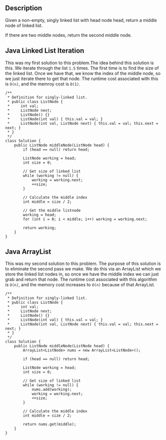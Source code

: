 ## Description 

Given a non-empty, singly linked list with head node head, return a middle node of linked list.

If there are two middle nodes, return the second middle node.

## Java Linked List Iteration

This was my first solution to this problem.The idea behind this solution is this. We iterate through the list `1.5` times. The first time is to find the size of the linked list. Once we have that, we know the index of the middle node, so we just iterate there to get that node. The runtime cost associated with this is `O(n)`, and the memroy cost is `O(1)`.

```
/**
 * Definition for singly-linked list.
 * public class ListNode {
 *     int val;
 *     ListNode next;
 *     ListNode() {}
 *     ListNode(int val) { this.val = val; }
 *     ListNode(int val, ListNode next) { this.val = val; this.next = next; }
 * }
 */
class Solution {
    public ListNode middleNode(ListNode head) {
        if (head == null) return head;
        
        ListNode working = head;
        int size = 0;
        
        // Get size of linked list
        while (working != null) {
            working = working.next;
            ++size;
        }
        
        // Calculate the middle index
        int middle = size / 2;
        
        // Get the middle listnode
        working = head;
        for (int i = 0; i < middle; i++) working = working.next;
        
        return working;
    }
}
```

## Java ArrayList

This was my second solution to this problem. The purpose of this solution is to eliminate the second pass we make. We do this via an ArrayList which we store the linked list nodes in, so once we have the middle index we can just grab and return that node. The runtime cost associated with this algorithm is `O(n)`, and the memory cost increases to `O(n)` because of that ArrayList.

```
/**
 * Definition for singly-linked list.
 * public class ListNode {
 *     int val;
 *     ListNode next;
 *     ListNode() {}
 *     ListNode(int val) { this.val = val; }
 *     ListNode(int val, ListNode next) { this.val = val; this.next = next; }
 * }
 */
class Solution {
    public ListNode middleNode(ListNode head) {
        ArrayList<ListNode> nums = new ArrayList<ListNode>();
        
        if (head == null) return head;
        
        ListNode working = head;
        int size = 0;
        
        // Get size of linked list
        while (working != null) {
            nums.add(working);
            working = working.next;
            ++size;
        }
        
        // Calculate the middle index
        int middle = size / 2;
        
        return nums.get(middle);
    }
}
```
